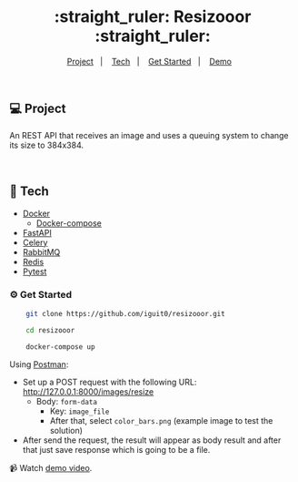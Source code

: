<h1 align="center">
   :straight_ruler: Resizooor :straight_ruler:
</h1>

<p align="center">
  <a href="#computer-project">Project</a>&nbsp;&nbsp;&nbsp;|&nbsp;&nbsp;&nbsp;
  <a href="#rocket-tech">Tech</a>&nbsp;&nbsp;&nbsp;|&nbsp;&nbsp;&nbsp;
  <a href="#gear-get-started">Get Started</a>&nbsp;&nbsp;&nbsp;|&nbsp;&nbsp;&nbsp;
  <a href="https://drive.google.com/file/d/13LbgMFnuUhzWWnspFRKne866xI6gSGXK/view?usp=share_link" target="_blank" rel="noopener noreferrer">Demo</a>&nbsp;&nbsp;&nbsp;
</p>

<br/>

## :computer: Project
An REST API that receives an image and uses a queuing system to change its size to 384x384.

<br/>

## :rocket: Tech

- [Docker](https://docs.docker.com/get-docker/)
  - [Docker-compose](https://docs.docker.com/engine/reference/commandline/compose/)
- [FastAPI](https://fastapi.tiangolo.com/)
- [Celery](https://docs.celeryq.dev/en/stable/)
- [RabbitMQ](https://www.rabbitmq.com/)
- [Redis](https://redis.io/)
- [Pytest](https://docs.pytest.org/en/7.2.x/)


### :gear: Get Started


```bash
    git clone https://github.com/iguit0/resizooor.git

    cd resizooor
    
    docker-compose up
```

Using [Postman](https://www.postman.com/):
    
-  Set up a POST request with the following URL: http://127.0.0.1:8000/images/resize
   - Body: `form-data`
     - Key: `image_file`
     - After that, select `color_bars.png` (example image to test the solution)
- After send the request, the result will appear as body result and after that just save response which is going to be a file.

:video_camera: Watch [demo video](https://drive.google.com/file/d/13LbgMFnuUhzWWnspFRKne866xI6gSGXK/view?usp=share_link).
